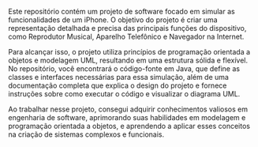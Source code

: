 Este repositório contém um projeto de software focado em simular as funcionalidades de um iPhone. O objetivo do projeto é criar uma representação detalhada e precisa das principais funções do dispositivo, como Reprodutor Musical, Aparelho Telefônico e Navegador na Internet.

Para alcançar isso, o projeto utiliza princípios de programação orientada a objetos e modelagem UML, resultando em uma estrutura sólida e flexível. No repositório, você encontrará o código-fonte em Java, que define as classes e interfaces necessárias para essa simulação, além de uma documentação completa que explica o design do projeto e fornece instruções sobre como executar o código e visualizar o diagrama UML.

Ao trabalhar nesse projeto, consegui adquirir conhecimentos valiosos em engenharia de software, aprimorando suas habilidades em modelagem e programação orientada a objetos, e aprendendo a aplicar esses conceitos na criação de sistemas complexos e funcionais.
